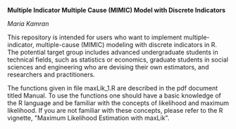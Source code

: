 **Multiple Indicator Multiple Cause (MIMIC) Model with Discrete Indicators**

*Maria Kamran*

This repository is intended for users who want to implement multiple-indicator, multiple-cause (MIMIC) modeling with discrete indicators in R. The potential target group includes advanced undergraduate students in technical fields, such as statistics or economics, graduate students in social sciences and engineering who are devising their own estimators, and researchers and practitioners. 

The functions given in file maxLik_1.R are described in the pdf document titled Manual. To use the functions one should have a basic knowledge of the R language and be familiar with the concepts of likelihood and maximum likelihood. If you are not familiar with these concepts, please refer to the R vignette, "Maximum Likelihood Estimation with maxLik".

